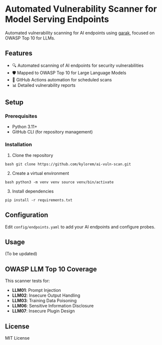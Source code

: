 # Automated Vulnerability Scanner for Model Serving Endpoints

Automated vulnerability scanning for AI endpoints using [garak](https://github.com/leondz/garak), focused on OWASP Top 10 for LLMs.

## Features

- 🔍 Automated scanning of AI endpoints for security vulnerabilities
- 🛡️ Mapped to OWASP Top 10 for Large Language Models
- 🤖 GitHub Actions automation for scheduled scans
- 📊 Detailed vulnerability reports

## Setup

### Prerequisites
- Python 3.11+
- GitHub CLI (for repository management)

### Installation

1. Clone the repository

```bash git clone https://github.com/kylorem/ai-vuln-scan.git```

2. Create a virtual environment

```bash python3 -m venv venv source venv/bin/activate```

3. Install dependencies
  
```pip install -r requirements.txt```

## Configuration

Edit `config/endpoints.yaml` to add your AI endpoints and configure probes.

## Usage

(To be updated)

## OWASP LLM Top 10 Coverage

This scanner tests for:
- **LLM01**: Prompt Injection
- **LLM02**: Insecure Output Handling
- **LLM03**: Training Data Poisoning
- **LLM06**: Sensitive Information Disclosure
- **LLM07**: Insecure Plugin Design

## License

MIT License
